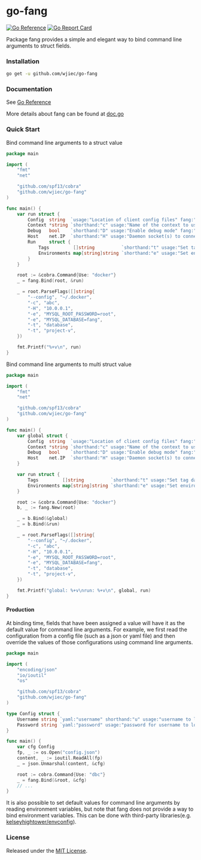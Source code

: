 # go-fang
[![Go Reference](https://pkg.go.dev/badge/github.com/wjiec/go-fang.svg)](https://pkg.go.dev/github.com/wjiec/go-fang)
[![Go Report Card](https://goreportcard.com/badge/github.com/wjiec/go-fang)](https://goreportcard.com/report/github.com/wjiec/go-fang)

Package fang provides a simple and elegant way to bind command line
arguments to struct fields.


### Installation

```bash
go get -u github.com/wjiec/go-fang
```


### Documentation

See [Go Reference](https://pkg.go.dev/github.com/wjiec/go-fang)

More details about fang can be found at [doc.go](doc.go)

### Quick Start

Bind command line arguments to a struct value
```go
package main

import (
    "fmt"
    "net"

    "github.com/spf13/cobra"
    "github.com/wjiec/go-fang"
)

func main() {
    var run struct {
        Config  string  `usage:"Location of client config files" fang:"persistent, required"`
        Context *string `shorthand:"c" usage:"Name of the context to use to connect to the daemon" fang:"p"`
        Debug   bool    `shorthand:"D" usage:"Enable debug mode" fang:"persistent"`
        Host    net.IP  `shorthand:"H" usage:"Daemon socket(s) to connect to"`
        Run     struct {
            Tags         []string          `shorthand:"t" usage:"Set tag data on a container"`
            Environments map[string]string `shorthand:"e" usage:"Set environment variables"`
        }
    }

    root := &cobra.Command{Use: "docker"}
    _ = fang.Bind(root, &run)

    _ = root.ParseFlags([]string{
        "--config", "~/.docker",
        "-c", "abc",
        "-H", "10.0.0.1",
        "-e", "MYSQL_ROOT_PASSWORD=root",
        "-e", "MYSQL_DATABASE=fang",
        "-t", "database",
        "-t", "project-v",
    })

    fmt.Printf("%+v\n", run)
}
```

Bind command line arguments to multi struct value
```go
package main

import (
    "fmt"
    "net"

    "github.com/spf13/cobra"
    "github.com/wjiec/go-fang"
)

func main() {
    var global struct {
        Config  string  `usage:"Location of client config files" fang:"persistent, required"`
        Context *string `shorthand:"c" usage:"Name of the context to use to connect to the daemon" fang:"p"`
        Debug   bool    `shorthand:"D" usage:"Enable debug mode" fang:"persistent"`
        Host    net.IP  `shorthand:"H" usage:"Daemon socket(s) to connect to"`
    }

    var run struct {
        Tags         []string          `shorthand:"t" usage:"Set tag data on a container"`
        Environments map[string]string `shorthand:"e" usage:"Set environment variables"`
    }

    root := &cobra.Command{Use: "docker"}
    b, _ := fang.New(root)

    _ = b.Bind(&global)
    _ = b.Bind(&run)

    _ = root.ParseFlags([]string{
        "--config", "~/.docker",
        "-c", "abc",
        "-H", "10.0.0.1",
        "-e", "MYSQL_ROOT_PASSWORD=root",
        "-e", "MYSQL_DATABASE=fang",
        "-t", "database",
        "-t", "project-v",
    })

    fmt.Printf("global: %+v\nrun: %+v\n", global, run)
}
```

#### Production

At binding time, fields that have been assigned a value will have it as the default value for command line arguments. For example, we first read the configuration from a config file (such as a json or yaml file) and then override the values of those configurations using command line arguments.
```go
package main

import (
	"encoding/json"
	"io/ioutil"
	"os"

	"github.com/spf13/cobra"
	"github.com/wjiec/go-fang"
)

type Config struct {
	Username string `yaml:"username" shorthand:"u" usage:"username to login database"`
	Password string `yaml:"password" usage:"password for username to login"`
}

func main() {
	var cfg Config
	fp, _ := os.Open("config.json")
	content, _ := ioutil.ReadAll(fp)
	_ = json.Unmarshal(content, &cfg)

	root := cobra.Command{Use: "dbc"}
	_ = fang.Bind(&root, &cfg)
	// ...
}
```

It is also possible to set default values for command line arguments by reading environment variables, but note that fang does not provide a way to bind environment variables. This can be done with third-party libraries(e.g. [kelseyhightower/envconfig](https://github.com/kelseyhightower/envconfig)).


### License

Released under the [MIT License](LICENSE).

